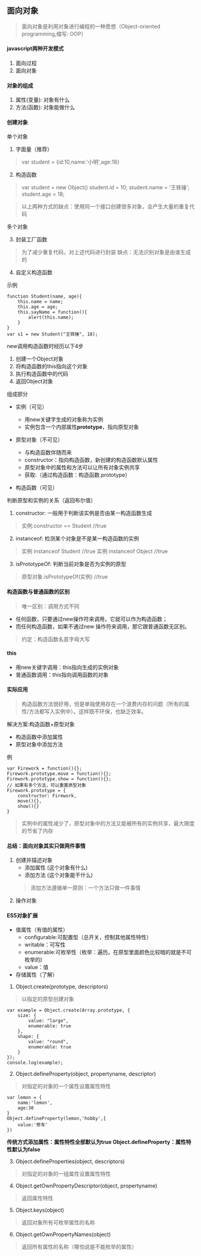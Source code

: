 ## 面向对象
> 面向对象是利用对象进行编程的一种思想（Object-oriented programming,缩写: OOP）

#### javascript两种开发模式

1. 面向过程
2. 面向对象

#### 对象的组成

1. 属性(变量): 对象有什么
2. 方法(函数): 对象能做什么

#### 创建对象

单个对象

1. 字面量（推荐）
> var student = {id:10,name:'小明',age:18}

2. 构造函数
> var student = new Object()
> student.id = 10;
> student.name = '王铁锤';
> student.age = 18;

> 以上两种方式的缺点：使用同一个接口创建很多对象，会产生大量的重复代码

多个对象

3. 封装工厂函数
> 为了减少重复代码，对上述代码进行封装
> 缺点：无法识别对象是由谁生成的

4. 自定义构造函数

示例
    
    function Student(name, age){
        this.name = name;
        this.age = age;
        this.sayName = function(){
            alert(this.name);
        }
    }
    var s1 = new Student("王铁锤", 18);

new调用构造函数时经历以下4步
1. 创建一个Object对象
2. 将构造函数的this指向这个对象
3. 执行构造函数中的代码
4. 返回Object对象

组成部分

* 实例（可见）
    * 用new关键字生成的对象称为实例
    * 实例包含一个内部属性**prototype**，指向原型对象

* 原型对象（不可见）
    * 与构造函数伴随而来
    * constructor：指向构造函数，新创建的构造函数默认属性
    * 原型对象中的属性和方法可以让所有对象实例共享
    * 获取:（通过构造函数：构造函数.prototype）

* 构造函数（可见）

判断原型和实例的关系（返回布尔值）
1. constructor: 一般用于判断该实例是否由某一构造函数生成
> 实例.constructor == Student //true

2. instanceof: 检测某个对象是不是某一构造函数的实例
> 实例 instanceof Student //true
> 实例 instanceof Object //true

3. isPrototypeOf: 判断当前对象是否为实例的原型
> 原型对象.isPrototypeOf(实例) //true

#### 构造函数与普通函数的区别
> 唯一区别：调用方式不同

* 任何函数，只要通过new操作符来调用，它就可以作为构造函数；
* 而任何构造函数，如果不通过new 操作符来调用，那它跟普通函数无区别。

> 约定：构造函数名首字母大写

#### this

* 用new关键字调用：this指向生成的实例对象
* 普通函数调用：this指向调用函数的对象

#### 实际应用
> 构造函数方法很好用，但是单独使用存在一个浪费内存的问题（所有的属性/方法都写入实例中）。这样既不环保，也缺乏效率。

解决方案:构造函数+原型对象

* 构造函数中添加属性
* 原型对象中添加方法

例

    var Firework = function(){};
    Firework.prototype.move = function(){};
    Firework.prototype.show = function(){};
    // 如果有多个方法，可以重置原型对象
    Firework.prototype = {
        constructor: Firework,
        move(){},
        show(){}
    }

> 实例中的属性减少了，原型对象中的方法又能被所有的实例共享，最大限度的节省了内存

#### 总结：面向对象其实只做两件事情
1. 创建并描述对象
    * 添加属性  (这个对象有什么)
    * 添加方法  (这个对象能干什么)
    > 添加方法遵循单一原则：一个方法只做一件事情
2. 操作对象

#### ES5对象扩展

* 值属性（有值的属性）
    * configurable:可配置型（总开关，控制其他属性特性）
    * writable：可写性
    * enumerable:可枚举性（枚举：遍历。在原型里面颜色比较暗的就是不可枚举的)
    * value：值
* 存储属性（了解）

1. Object.create(prototype, descriptors)
> 以指定的原型创建对象

    var example = Object.create(Array.prototype, {
        size: {
            value: "large",
            enumerable: true
        },
        shape: {
            value: "round",
            enumerable: true
        }
    });
    console.log(example);

2. Object.defineProperty(object, propertyname, descriptor)
> 对指定的对象的一个属性设置属性特性

    var lemon = {
        name:'lemon',
        age:30
    }
    Object.defineProperty(lemon,'hobby',{
        value:'修车'
    })
**传统方式添加属性：属性特性全部默认为true
Object.defineProperty：属性特性默认为false**

3. Object.defineProperties(object, descriptors)
> 对指定的对象的一组属性设置属性特性

4. Object.getOwnPropertyDescriptor(object, propertyname)
> 返回属性特性

5. Object.keys(object)
> 返回对象所有可枚举属性的名称

6. Object.getOwnPropertyNames(object)
> 返回所有属性的名称（哪怕说是不能枚举的属性）
